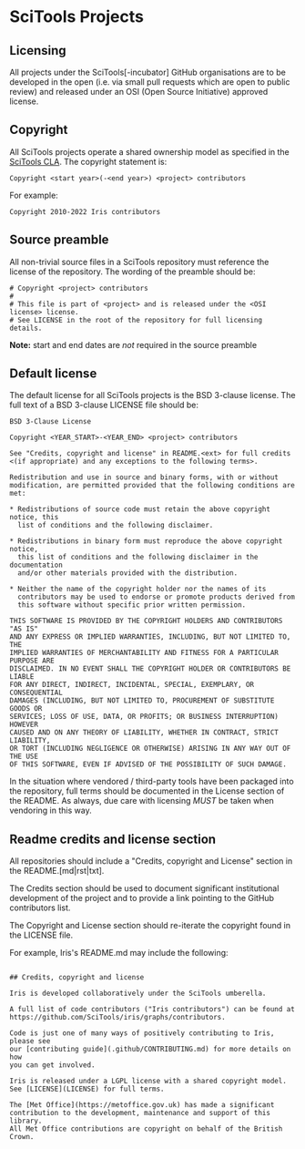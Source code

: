 # SciTools Projects

## Licensing

All projects under the SciTools[-incubator] GitHub organisations are to be
developed in the open (i.e. via small pull requests which are open to
public review) and released under an OSI (Open Source Initiative) approved
license.


## Copyright

All SciTools projects operate a shared ownership model as specified
in the [SciTools CLA](https://scitools.org.uk/cla/v4).
The copyright statement is:

```
Copyright <start year>(-<end year>) <project> contributors
```

For example:

```
Copyright 2010-2022 Iris contributors
```


## Source preamble

All non-trivial source files in a SciTools repository must reference the
license of the repository. The wording of the preamble should be:

```
# Copyright <project> contributors
#
# This file is part of <project> and is released under the <OSI license> license.
# See LICENSE in the root of the repository for full licensing details.
```

**Note:** start and end dates are *not* required in the source preamble


## Default license

The default license for all SciTools projects is the BSD 3-clause license. 
The full text of a BSD 3-clause LICENSE file should be:

```
BSD 3-Clause License

Copyright <YEAR_START>-<YEAR_END> <project> contributors

See "Credits, copyright and license" in README.<ext> for full credits
<(if appropriate) and any exceptions to the following terms>.

Redistribution and use in source and binary forms, with or without
modification, are permitted provided that the following conditions are met:

* Redistributions of source code must retain the above copyright notice, this
  list of conditions and the following disclaimer.

* Redistributions in binary form must reproduce the above copyright notice,
  this list of conditions and the following disclaimer in the documentation
  and/or other materials provided with the distribution.

* Neither the name of the copyright holder nor the names of its
  contributors may be used to endorse or promote products derived from
  this software without specific prior written permission.

THIS SOFTWARE IS PROVIDED BY THE COPYRIGHT HOLDERS AND CONTRIBUTORS "AS IS"
AND ANY EXPRESS OR IMPLIED WARRANTIES, INCLUDING, BUT NOT LIMITED TO, THE
IMPLIED WARRANTIES OF MERCHANTABILITY AND FITNESS FOR A PARTICULAR PURPOSE ARE
DISCLAIMED. IN NO EVENT SHALL THE COPYRIGHT HOLDER OR CONTRIBUTORS BE LIABLE
FOR ANY DIRECT, INDIRECT, INCIDENTAL, SPECIAL, EXEMPLARY, OR CONSEQUENTIAL
DAMAGES (INCLUDING, BUT NOT LIMITED TO, PROCUREMENT OF SUBSTITUTE GOODS OR
SERVICES; LOSS OF USE, DATA, OR PROFITS; OR BUSINESS INTERRUPTION) HOWEVER
CAUSED AND ON ANY THEORY OF LIABILITY, WHETHER IN CONTRACT, STRICT LIABILITY,
OR TORT (INCLUDING NEGLIGENCE OR OTHERWISE) ARISING IN ANY WAY OUT OF THE USE
OF THIS SOFTWARE, EVEN IF ADVISED OF THE POSSIBILITY OF SUCH DAMAGE.
```


In the situation where vendored / third-party tools have been packaged
into the repository, full terms should be documented in the License section of
the README.
As always, due care with licensing *MUST* be taken when vendoring in this way.


## Readme credits and license section

All repositories should include a "Credits, copyright and License"
section in the README.[md|rst|txt].

The Credits section should be used to document significant institutional
development of the project and to provide a link
pointing to the GitHub contributors list.

The Copyright and License section should re-iterate the copyright found
in the LICENSE file.

For example, Iris's README.md may include the following:

```

## Credits, copyright and license

Iris is developed collaboratively under the SciTools umberella.

A full list of code contributors ("Iris contributors") can be found at
https://github.com/SciTools/iris/graphs/contributors.

Code is just one of many ways of positively contributing to Iris, please see
our [contributing guide](.github/CONTRIBUTING.md) for more details on how
you can get involved.

Iris is released under a LGPL license with a shared copyright model.
See [LICENSE](LICENSE) for full terms.

The [Met Office](https://metoffice.gov.uk) has made a significant
contribution to the development, maintenance and support of this library.
All Met Office contributions are copyright on behalf of the British Crown.

```

